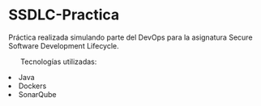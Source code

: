 # SSDLC-Practica
Práctica realizada simulando parte del DevOps para la asignatura Secure Software Development Lifecycle.
<ul>Tecnologías utilizadas:</ul>
<li>Java</li>
<li>Dockers</li>
<li>SonarQube</li>
